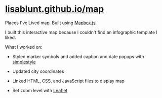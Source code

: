 [lisablunt.github.io/map](http://lisablunt.github.io/map)
==============

Places I've Lived map. Built using [Mapbox.js](https://www.mapbox.com/mapbox.js/api/v3.1.1/). 

I built this interactive map because I couldn't find an infographic template I liked.

What I worked on:

* Styled marker symbols and added caption and date popups with [simplestyle](http://https://www.mapbox.com/help/define-simplestyle/)

* Updated city coordinates

* Linked HTML, CSS, and JavaScript files to display map

* Set zoom level with [Leaflet](http://https://leafletjs.com/index.html)

